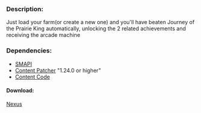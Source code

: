 ### Description:
Just load your farm(or create a new one) and you'll have beaten Journey of the Prairie King automatically, unlocking the 2 related achievements and receiving the arcade machine

### Dependencies:
- [SMAPI](https://www.nexusmods.com/stardewvalley/mods/2400)
- [Content Patcher](https://www.nexusmods.com/stardewvalley/mods/1915) "1.24.0 or higher"
- [Content Code](https://www.nexusmods.com/stardewvalley/mods/10545)

#### Download:
[Nexus](https://www.nexusmods.com/stardewvalley/mods/10647)
